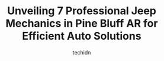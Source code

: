 ---
layout: ampstory
image: https://images.unsplash.com/photo-1619843810550-d7ba538ea44f?ixlib=rb-4.0.3&ixid=MnwxMjA3fDB8MHxwaG90by1wYWdlfHx8fGVufDB8fHx8&auto=format&fit=crop&w=640&h=853&q=80
author: techidn
featured: false
description: Looking for reliable and skilled Jeep Mechanic in Pine Bluff AR, USA? Your search ends here with the 7 best Jeep Mechanic in town. With their expertise and commitment to delivering exception
title: Unveiling 7 Professional Jeep Mechanics in Pine Bluff AR for Efficient Auto Solutions
cover:
   title: Unveiling 7 Professional Jeep Mechanics in Pine Bluff AR for Efficient Auto Solutions
   subtitle: Rickpate
   background: https://images.unsplash.com/photo-1619843810550-d7ba538ea44f?ixlib=rb-4.0.3&ixid=MnwxMjA3fDB8MHxwaG90by1wYWdlfHx8fGVufDB8fHx8&auto=format&fit=crop&w=640&h=853&q=80

pages: 
 - layout: thirds
   top: <h1>#1 Meineke Car Care Center</h1>
   bottom: "<p>I had a car. Meineke was my go-to car center so I brought it to them when my car had caught on fire. They told me it was my cruise control wire that had sparked and they </p>"
   background: https://www.knot35.com/toplist/wp-content/uploads/2023/06/best-jeep-mechanic-1-in-pine-bluff-ar-1685836501.jpeg
   backgroundblur: true
 - layout: thirds
   top: <h1>#2 B&D Automotive</h1>
   bottom: "<p>4809 Dollarway Rd, Pine Bluff, AR 71602, United States</p>"
   background: https://www.knot35.com/toplist/wp-content/uploads/2023/06/best-jeep-mechanic-2-in-pine-bluff-ar-1685836502.jpeg
   cta:
      link: https://www.knot35.com/toplist/unveiling-7-professional-jeep-mechanics-in-pine-bluff-ar-for-efficient-auto-solutions/
      text: Unveiling 7 Professional Jeep Mechanics in Pine Bluff AR for Efficient Auto Solutions
 - layout: thirds
   top: <h1>#3 Discount Auto Glass</h1>
   bottom: "<p>2512 S Olive St, Pine Bluff, AR 71601, United States</p>"
   background: https://www.knot35.com/toplist/wp-content/uploads/2023/06/best-jeep-mechanic-3-in-pine-bluff-ar-1685836502.jpeg
   cta:
      link: https://www.knot35.com/toplist/unveiling-7-professional-jeep-mechanics-in-pine-bluff-ar-for-efficient-auto-solutions/
      text: Unveiling 7 Professional Jeep Mechanics in Pine Bluff AR for Efficient Auto Solutions
 - layout: thirds
   top: <h1>#4 Jeremys Paint & Body Shop Bay 1</h1>
   bottom: "<p>703 S Spruce St, Pine Bluff, AR 71601, United States</p>"
   background: https://images.unsplash.com/photo-1561679660-d00ee1e0dc8e?ixlib=rb-4.0.3&ixid=MnwxMjA3fDB8MHxwaG90by1wYWdlfHx8fGVufDB8fHx8&auto=format&fit=crop&w=640&h=853&q=80
   cta:
      link: https://www.knot35.com/toplist/unveiling-7-professional-jeep-mechanics-in-pine-bluff-ar-for-efficient-auto-solutions/
      text: Unveiling 7 Professional Jeep Mechanics in Pine Bluff AR for Efficient Auto Solutions
 - layout: thirds
   top: <h1>#5 Eastwoods Auto & Truck Center</h1>
   bottom: "<p>2901 S Camden Rd, Pine Bluff, AR 71603, United States</p>"
   background: https://images.unsplash.com/photo-1531169509526-f8f1fdaa4a67?ixlib=rb-4.0.3&ixid=MnwxMjA3fDB8MHxwaG90by1wYWdlfHx8fGVufDB8fHx8&auto=format&fit=crop&w=640&h=853&q=80
   cta:
      link: https://www.knot35.com/toplist/unveiling-7-professional-jeep-mechanics-in-pine-bluff-ar-for-efficient-auto-solutions/
      text: Unveiling 7 Professional Jeep Mechanics in Pine Bluff AR for Efficient Auto Solutions
 - layout: thirds
   top: <h1>#6 Faulkner Collision Center</h1>
   bottom: "<p>3018 S Midland Dr, Pine Bluff, AR 71603, United States</p>"
   background: https://images.unsplash.com/photo-1552083974-186346191183?ixlib=rb-4.0.3&ixid=MnwxMjA3fDB8MHxwaG90by1wYWdlfHx8fGVufDB8fHx8&auto=format&fit=crop&w=640&h=853&q=80
   cta:
      link: https://www.knot35.com/toplist/unveiling-7-professional-jeep-mechanics-in-pine-bluff-ar-for-efficient-auto-solutions/
      text: Unveiling 7 Professional Jeep Mechanics in Pine Bluff AR for Efficient Auto Solutions
 - layout: thirds
   top: <h1>#7 Auto Mechanic Shop</h1>
   bottom: "<p>3001 S Midland Dr, Pine Bluff, AR 71603, United States</p>"
   background: https://images.unsplash.com/photo-1518640467707-6811f4a6ab73?ixlib=rb-4.0.3&ixid=MnwxMjA3fDB8MHxwaG90by1wYWdlfHx8fGVufDB8fHx8&auto=format&fit=crop&w=640&h=853&q=80
   cta:
      link: https://www.knot35.com/toplist/unveiling-7-professional-jeep-mechanics-in-pine-bluff-ar-for-efficient-auto-solutions/
      text: Unveiling 7 Professional Jeep Mechanics in Pine Bluff AR for Efficient Auto Solutions
 - layout: thirds
   middle: Continue reading...
   background: https://images.unsplash.com/photo-1618556658017-fd9c732d1360?ixlib=rb-4.0.3&ixid=MnwxMjA3fDB8MHxwaG90by1wYWdlfHx8fGVufDB8fHx8&auto=format&fit=crop&w=640&h=853&q=80
   cta:
      link: https://www.knot35.com/toplist/unveiling-7-professional-jeep-mechanics-in-pine-bluff-ar-for-efficient-auto-solutions/
      text: Unveiling 7 Professional Jeep Mechanics in Pine Bluff AR for Efficient Auto Solutions
      
---